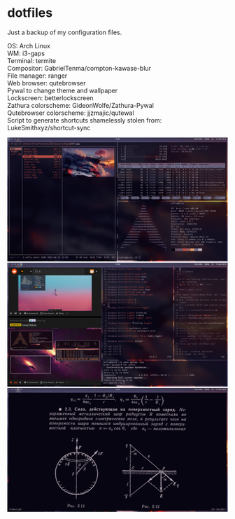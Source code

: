 # dotfiles

Just a backup of my configuration files.

OS: Arch Linux\
WM: i3-gaps\
Terminal: termite\
Compositor: GabrielTenma/compton-kawase-blur\
File manager: ranger\
Web browser: qutebrowser\
Pywal to change theme and wallpaper\
Lockscreen: betterlockscreen\
Zathura colorscheme: GideonWolfe/Zathura-Pywal\
Qutebrowser colorscheme: jjzmajic/qutewal\
Script to generate shortcuts shamelessly stolen from: LukeSmithxyz/shortcut-sync

![Alt text](Pictures/Screenshots/2019-06-12T13:04:54+03:00.png?raw=true "Screenshot")
![Alt text](Pictures/Screenshots/2019-06-12T13:26:56+03:00.png?raw=true "Screenshot")
![Alt text](Pictures/Screenshots/2019-06-12T13:22:37+03:00.png?raw=true "Screenshot")
